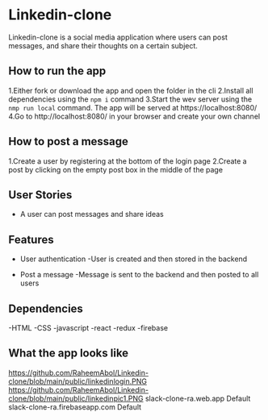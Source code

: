 # Linkedin-clone
Linkedin-clone is a social media application where users can post messages, and share their thoughts on a certain subject.

## How to run the app
1.Either fork or download the app and open the folder in the cli
2.Install all dependencies using the `npm i` command
3.Start the wev server using the `nmp run local` command. The app will be served at https://localhost:8080/
4.Go to http://localhost:8080/ in your browser and create your own channel

## How to post a message
1.Create a user by registering at the bottom of the login page
2.Create a post by clicking on the empty post box in the middle of the page

## User Stories
- A user can post messages and share ideas

## Features 
- User authentication
  -User is created and then stored in the backend
  
- Post a message
  -Message is sent to the backend and then posted to all users
  
## Dependencies
-HTML
-CSS
-javascript
-react
-redux
-firebase

## What the app looks like
https://github.com/RaheemAbol/Linkedin-clone/blob/main/public/linkedinlogin.PNG
https://github.com/RaheemAbol/Linkedin-clone/blob/main/public/linkedinpic1.PNG
slack-clone-ra.web.app
Default
slack-clone-ra.firebaseapp.com
Default

